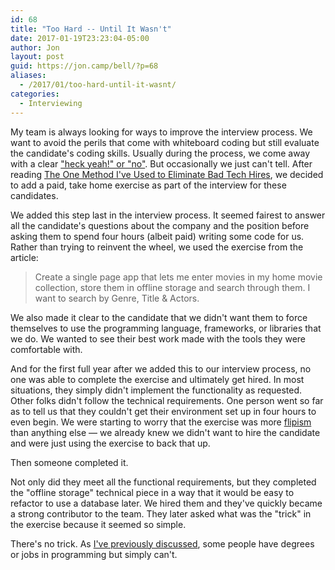 ```yaml
---
id: 68
title: "Too Hard -- Until It Wasn't"
date: 2017-01-19T23:23:04-05:00
author: Jon
layout: post
guid: https://jon.camp/bell/?p=68
aliases:
  - /2017/01/too-hard-until-it-wasnt/
categories:
  - Interviewing
---
```


My team is always looking for ways to improve the interview process. We want to avoid the perils that come with whiteboard coding but still evaluate the candidate's coding skills. Usually during the process, we come away with a clear ["heck yeah!" or "no"](https://sivers.org/hellyeah). But occasionally we just can't tell. After reading [The One Method I've Used to Eliminate Bad Tech Hires](https://medium.com/swlh/the-one-method-to-eliminate-bad-tech-hires-630d539b2e1d#.kkljg14pu), we decided to add a paid, take home exercise as part of the interview for these candidates.

We added this step last in the interview process. It seemed fairest to answer all the candidate's questions about the company and the position before asking them to spend four hours (albeit paid) writing some code for us. Rather than trying to reinvent the wheel, we used the exercise from the article:

> Create a single page app that lets me enter movies in my home movie collection, store them in offline storage and search through them. I want to search by Genre, Title & Actors.

We also made it clear to the candidate that we didn't want them to force themselves to use the programming language, frameworks, or libraries that we do. We wanted to see their best work made with the tools they were comfortable with.

And for the first full year after we added this to our interview process, no one was able to complete the exercise and ultimately get hired. In most situations, they simply didn't implement the functionality as requested. Other folks didn't follow the technical requirements. One person went so far as to tell us that they couldn't get their environment set up in four hours to even begin. We were starting to worry that the exercise was more [flipism](https://en.wikipedia.org/wiki/Flipism) than anything else &#8212; we already knew we didn't want to hire the candidate and were just using the exercise to back that up.

Then someone completed it.

Not only did they meet all the functional requirements, but they completed the "offline storage" technical piece in a way that it would be easy to refactor to use a database later. We hired them and they've quickly became a strong contributor to the team. They later asked what was the "trick" in the exercise because it seemed so simple.

There's no trick. As [I've previously discussed](https://jon.camp/bell/2017/01/too-easy-until-it-wasnt/), some people have degrees or jobs in programming but simply can't.
